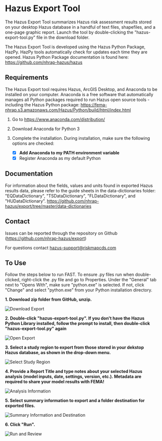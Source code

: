 # Hazus Export Tool

The Hazus Export Tool summarizes Hazus risk assessment results stored on your desktop Hazus database in a handful of text files, shapefiles, and a one-page graphic report. Launch the tool by double-clicking the "hazus-export-tool.py" file in the download folder.

The Hazus Export Tool is developed using the Hazus Python Package, HazPy. HazPy tools automatically check for updates each time they are opened. Hazus Python Package documentation is found here: https://github.com/nhrap-hazus/hazus

## Requirements

The Hazus Export tool requires Hazus, ArcGIS Desktop, and Anaconda to be installed on your computer. Anaconda is a free software that automatically manages all Python packages required to run Hazus open source tools - including the Hazus Python package: https://fema-nhrap.s3.amazonaws.com/Hazus/Python/build/html/index.html

1. Go to https://www.anaconda.com/distribution/

2. Download Anaconda for Python 3

3. Complete the installation. During installation, make sure the following options are checked:

   - [x] **Add Anaconda to my PATH environment variable**
   - [x] Register Anaconda as my default Python

## Documentation

For information about the fields, values and units found in exported Hazus results data, please refer to the guide sheets in the data-dictionaries folder: "EQDataDictionary", "TSDataDictionary", "FLDataDictionary", and "HUDataDictionary". https://github.com/nhrap-hazus/export/tree/master/data-dictionaries 

## Contact

Issues can be reported through the repository on Github (https://github.com/nhrap-hazus/export)

For questions contact hazus-support@riskmapcds.com

## To Use

Follow the steps below to run FAST. To ensure .py files run when double-clicked, right-click the .py file and go to Properties. Under the "General" tab next to "Opens With", make sure "python.exe" is selected. If not, click "Change" and select "python.exe" from your Python installation directory.

**1. Download zip folder from GitHub, unzip.**

![Download Export](Images/Step1.png "Download Export")

**2. Double-click "hazus-export-tool.py". If you don't have the Hazus Python Library installed, follow the prompt to install, then double-click "hazus-export-tool.py" again**

![Open Export](Images/Step2.png "Open Export")

**3. Select a study region to export from those stored in your dekstop Hazus database, as shown in the drop-down menu.**

![Select Study Region](Images/Step3.png "Select Study Region")

**4. Provide a Report Title and type notes about your selected Hazus analysis (model inputs, date, settings, version, etc.). Metadata are required to share your model results with FEMA!**

![Analysis Information](Images/Step4.png "Analysis Information")

**5. Select summary information to export and a folder destination for exported files.**

![Summary Information and Destination](Images/Step6.png "Summary Information and Destination")

**6. Click "Run".**

![Run and Review](Images/Step7.png "Run and Review")
